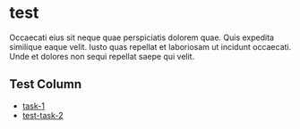 # test

Occaecati eius sit neque quae perspiciatis dolorem quae. Quis expedita similique eaque velit. Iusto quas repellat et laboriosam ut incidunt occaecati. Unde et dolores non sequi repellat saepe qui velit.

## Test Column

- [task-1](tasks/task-1.md)
- [test-task-2](tasks/test-task-2.md)
